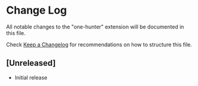 # Change Log

All notable changes to the "one-hunter" extension will be documented in this file.

Check [Keep a Changelog](http://keepachangelog.com/) for recommendations on how to structure this file.

## [Unreleased]

- Initial release

